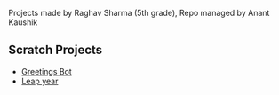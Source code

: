 Projects made by Raghav Sharma (5th grade), Repo managed by Anant Kaushik

## Scratch Projects

- [Greetings Bot](https://github.com/anant-kaushik/raghav-sharma/blob/master/greetings/Greetings.sb3)
- [Leap year](https://github.com/anant-kaushik/raghav-sharma/blob/master/leap_year/Leap_Year.sb3)


